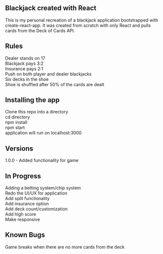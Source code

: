 ## Blackjack created with React

This is my personal recreation of a blackjack application bootstrapped with create-react-app. It was created from scratch with only React and pulls cards from
the Deck of Cards API.

## Rules
Dealer stands on 17<br />
Blackjack pays 3:2<br />
Insurance pays 2:1<br />
Push on both player and dealer blackjacks<br />
Six decks in the shoe<br />
Shoe is shuffled after 50% of the cards are dealt<br />

## Installing the app

Clone this repo into a directory<br />
cd directory<br />
npm install<br />
npm start<br />
application will run on localhost:3000<br />

## Versions

1.0.0 - Added functionality for game<br />

## In Progress

Adding a betting system/chip system<br />
Redo the UI/UX for application<br />
Add split functionality<br />
Add insurance option<br />
Add deck count/customization<br />
Add high score<br />
Make responsive<br />

## Known Bugs

Game breaks when there are no more cards from the deck
